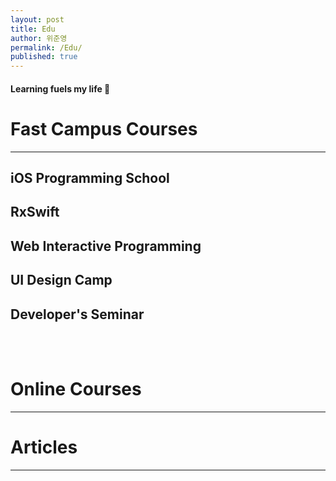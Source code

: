 ```yaml
---
layout: post
title: Edu
author: 위준영
permalink: /Edu/
published: true
---
```


#### Learning fuels my life 🙂

# Fast Campus Courses

<hr>

## **iOS Programming School**
<!-- - 2017.09 ~ 2017.12 (16weeks)
- [Today I Learned](https://younari.github.io/2017-09-01/StartOfTheDay)
- [Swift, Objective-C, Network, Firebase](http://school.fastcampus.co.kr/dev_ids) -->

## **RxSwift**
<!-- - 2017.10 ~ 2017.12 (8weeks, 40hours)
- [Functional programming in Swift](http://www.fastcampus.co.kr/dev_camp_rxswift/) -->

## **Web Interactive Programming**
<!-- - 2017.04 ~ 2017.05 (5weeks, 30hours)
- CoffeScript, HTML, CSS
- [Web Interactive Programming](http://www.fastcampus.co.kr/dgn_camp_webinteractive/) -->

## **UI Design Camp**
<!-- - 2017.05 ~ 2017.07 (10weeks, 60hours)
- Design components, Prototyping tools, Mobile app guide
- [Design Portfolio :: Behance](https://www.behance.net/gallery/54607233/Organize-your-subscriptions-with-Cash-bot) -->

## **Developer's Seminar**
<!-- - 2018.3.25 (1day, 10hours)
- RxSwift, TDD, AutoLayout
- [Fast Campus iOS Dev Seminar](http://www.fastcampus.co.kr/dev_seminar_dev1801/) -->

<br>
<br>




# Online Courses

<hr>
<!--
#### [objc.io - Advanced Swift](https://www.objc.io/books/)

#### [Google IT Support Professional Certificate](https://www.coursera.org/specializations/google-it-support)

#### [Developing iOS 10 Apps with Swift by Stanford](https://itunes.apple.com/us/course/developing-ios-10-apps-with-swift/id1198467120)

#### [Ray Wenderlich iOS Video tutorials](https://www.raywenderlich.com/category/ios)

#### [Design + Code](https://designcode.io/)

#### [User Experience Design in Sketch](http://courses.sketchmaster.com/)

#### [Inflearn C/C++](https://www.inflearn.com/course/c%EC%96%B8%EC%96%B4-%EB%91%90%EB%93%A4%EB%82%99%EC%84%9C/)

#### [Let's build that app](https://www.letsbuildthatapp.com/course/AppStore), [Youtube](https://www.letsbuildthatapp.com/course/YouTube), [Firebase Social Login](https://www.letsbuildthatapp.com/course/Firebase-Social-Login), [Facebook Messenger](https://www.letsbuildthatapp.com/course/Facebook-Chat-Messenger), [Facebook Newsfeed](https://www.letsbuildthatapp.com/course/Facebook-News-Feed), [Instagram](https://www.letsbuildthatapp.com/course/Instagram-Firebase)

#### [iOS 10 & Swift 3: From Beginner to Paid Professional](https://www.udemy.com/devslopes-ios10/)

#### [Programming Foundations with JavaScript, HTML and CSS](https://www.coursera.org/learn/duke-programming-web) -->

<br>
<br>

# Standby

<hr>

<!-- - [Bitcoin and Cryptocurrency Technologies](https://www.coursera.org/learn/cryptocurrency)
- [Probabilistic Graphical Models Specialization](https://www.coursera.org/specializations/probabilistic-graphical-models)
- [실습으로 배우는 데이터 사이언스](https://programmers.co.kr/learn/courses/21) -->

# Articles
<hr>
<!-- - [FastCampus - RxSwift 강의 리뷰 / 브런치](https://brunch.co.kr/@younari/5)
- [온라인으로 코딩 공부 시작하기 / 브런치](https://brunch.co.kr/@younari/1) -->
